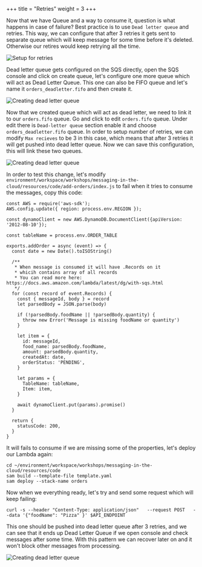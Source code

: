 +++
title = "Retries"
weight = 3
+++

Now that we have Queue and a way to consume it, question is what happens in case of failure? Best practice is to use `Dead letter queue` and retries. This way, we can configure that after 3 retries it gets sent to separate queue which will keep message for some time before it's deleted. Otherwise our retires would keep retrying all the time.

![Setup for retries](/images/sqs/retries/retries.png)

Dead letter queue gets configured on the SQS directly, open the SQS console and click on create queue, let's configure one more queue which will act as Dead Letter Queue. This one can also be FIFO queue and let's name it `orders_deadletter.fifo` and then create it.

![Creating dead letter queue](/images/sqs/retries/deadletter-creation.png)

Now that we created queue which will act as dead letter, we need to link it to our `orders.fifo` queue. Go and click to edit `orders.fifo` queue. Under edit there is `Dead-letter queue` section enable it and choose `orders_deadletter.fifo` queue. In order to setup number of retries, we can modify `Max recieves` to be 3 in this case, which means that after 3 retries it will get pushed into dead letter queue. Now we can save this configuration, this will link these two queues.

![Creating dead letter queue](/images/sqs/retries/deadletter-link.png)

In order to test this change, let's modify `environment/workspace/workshops/messaging-in-the-cloud/resources/code/add-orders/index.js` to fail when it tries to consume the messages, copy this code:

```
const AWS = require('aws-sdk');
AWS.config.update({ region: process.env.REGION });

const dynamoClient = new AWS.DynamoDB.DocumentClient({apiVersion: '2012-08-10'});

const tableName = process.env.ORDER_TABLE

exports.addOrder = async (event) => {
  const date = new Date().toISOString()

  /**
   * When message is consumed it will have .Records on it
   * whicih contains array of all records
   * You can read more here: https://docs.aws.amazon.com/lambda/latest/dg/with-sqs.html
   */
  for (const record of event.Records) {
    const { messageId, body } = record
    let parsedBody = JSON.parse(body)

    if (!parsedBody.foodName || !parsedBody.quantity) {
      throw new Error('Message is missing foodName or quantity')
    }

    let item = {
      id: messageId,
      food_name: parsedBody.foodName,
      amount: parsedBody.quantity,
      createdAt: date,
      orderStatus: 'PENDING',
    }

    let params = {
      TableName: tableName,
      Item: item,
    }

    await dynamoClient.put(params).promise()
  }

  return {
    statusCode: 200,
  }
}
```

It will fails to consume if we are missing some of the properties, let's deploy our Lambda again:
```
cd ~/environment/workspace/workshops/messaging-in-the-cloud/resources/code
sam build --template-file template.yaml
sam deploy --stack-name orders
```

Now when we everything ready, let's try and send some request which will keep failing:
```
curl -s --header "Content-Type: application/json"   --request POST   --data '{"foodName": "Pizza" }' $API_ENDPOINT
```

This one should be pushed into dead letter queue after 3 retries, and we can see that it ends up Dead Letter Queue if we open console and check messages after some time. With this pattern we can recover later on and it won't block other messages from processing.

![Creating dead letter queue](/images/sqs/retries/deadletter-message.png)